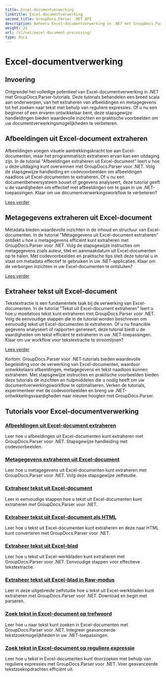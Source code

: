 ```yaml
---
title: Excel-documentverwerking
linktitle: Excel-documentverwerking
second_title: GroupDocs.Parser .NET API
description: Beheers Excel-documentverwerking in .NET met GroupDocs.Parser. Leer hoe u afbeeldingen, metagegevens en tekst efficiënt kunt extraheren met stapsgewijze handleidingen.
weight: 32
url: /nl/net/excel-document-processing/
type: docs
---
```

# Excel-documentverwerking

## Invoering

Ontgrendel het volledige potentieel van Excel-documentverwerking in .NET met GroupDocs.Parser-tutorials. Deze tutorials behandelen een breed scala aan onderwerpen, van het extraheren van afbeeldingen en metagegevens tot het zoeken naar tekst met behulp van reguliere expressies. Of u nu een beginner of een ervaren ontwikkelaar bent, deze stapsgewijze handleidingen bieden waardevolle inzichten en praktische voorbeelden om uw documentverwerkingsmogelijkheden te verbeteren.

## Afbeeldingen uit Excel-document extraheren

Afbeeldingen voegen visuele aantrekkingskracht toe aan Excel-documenten, maar het programmatisch extraheren ervan kan een uitdaging zijn. In de tutorial "Afbeeldingen extraheren uit Excel-document" leert u hoe u deze uitdaging kunt overwinnen met GroupDocs.Parser voor .NET. Volg de stapsgewijze handleiding en codevoorbeelden om afbeeldingen naadloos uit Excel-documenten te extraheren. Of u nu een documentbeheersysteem bouwt of gegevens analyseert, deze tutorial geeft u de vaardigheden om effectief met afbeeldingen om te gaan in uw .NET-toepassingen. Klaar om uw documentverwerkingsworkflow te verbeteren?

[Lees verder](./extract-images-from-excel-document/)

## Metagegevens extraheren uit Excel-document

Metadata bieden waardevolle inzichten in de inhoud en structuur van Excel-documenten. In de tutorial "Metagegevens uit Excel-document extraheren" ontdekt u hoe u metagegevens efficiënt kunt extraheren met GroupDocs.Parser voor .NET. Volg de stapsgewijze instructies om metagegevens zoals auteur, titel en aanmaakdatum uit Excel-documenten op te halen. Met codevoorbeelden en praktische tips stelt deze tutorial u in staat om metadata effectief te gebruiken in uw .NET-applicaties. Klaar om de verborgen inzichten in uw Excel-documenten te ontsluiten?

[Lees verder](./extract-metadata-from-excel-document/)

## Extraheer tekst uit Excel-document

Tekstextractie is een fundamentele taak bij de verwerking van Excel-documenten. In de tutorial "Tekst uit Excel-document extraheren" leert u hoe u moeiteloos tekst kunt extraheren met GroupDocs.Parser voor .NET. Volg de eenvoudige stappen die in de tutorial worden beschreven om eenvoudig tekst uit Excel-documenten te extraheren. Of u nu financiële gegevens analyseert of rapporten genereert, deze tutorial biedt u de vaardigheden om tekst efficiënt te extraheren in uw .NET-toepassingen. Klaar om uw workflow voor tekstextractie te stroomlijnen?

[Lees verder](./extract-text-from-excel-document/)

Kortom: GroupDocs.Parser voor .NET-tutorials bieden waardevolle begeleiding voor de verwerking van Excel-documenten, waardoor ontwikkelaars afbeeldingen, metagegevens en tekst naadloos kunnen extraheren. Met stapsgewijze instructies en praktische voorbeelden bieden deze tutorials de inzichten en hulpmiddelen die u nodig heeft om uw documentverwerkingsworkflow te optimaliseren. Verken de tutorials, experimenteer met de codevoorbeelden en breng uw .NET-ontwikkelingsvaardigheden naar nieuwe hoogten met GroupDocs.Parser.
## Tutorials voor Excel-documentverwerking
### [Afbeeldingen uit Excel-document extraheren](./extract-images-from-excel-document/)
Leer hoe u afbeeldingen uit Excel-documenten kunt extraheren met GroupDocs.Parser voor .NET. Stapsgewijze handleiding met codevoorbeelden.
### [Metagegevens extraheren uit Excel-document](./extract-metadata-from-excel-document/)
Leer hoe u metagegevens uit Excel-documenten kunt extraheren met GroupDocs.Parser voor .NET. Volg deze stapsgewijze zelfstudie.
### [Extraheer tekst uit Excel-document](./extract-text-from-excel-document/)
Leer in eenvoudige stappen hoe u tekst uit Excel-documenten kunt extraheren met GroupDocs.Parser voor .NET.
### [Extraheer tekst uit Excel-document als HTML](./extract-text-from-excel-document-as-html/)
Leer hoe u tekst uit Excel-documenten kunt extraheren en deze naar HTML kunt converteren met GroupDocs.Parser voor .NET.
### [Extraheer tekst uit Excel-blad](./extract-text-from-excel-sheet/)
Leer hoe u tekst uit Excel-werkbladen kunt extraheren met GroupDocs.Parser voor .NET. Eenvoudige stappen voor effectieve tekstextractie.
### [Extraheer tekst uit Excel-blad in Raw-modus](./extract-text-from-excel-sheet-in-raw-mode/)
Leer in deze uitgebreide zelfstudie hoe u tekst uit Excel-werkbladen kunt extraheren met GroupDocs.Parser voor .NET. Download en begin met parseren.
### [Zoek tekst in Excel-document op trefwoord](./search-text-in-excel-document-by-keyword/)
Leer hoe u naar tekst kunt zoeken in Excel-documenten met GroupDocs.Parser voor .NET. Integreer geavanceerde tekstzoekmogelijkheden in uw .NET-toepassingen.
### [Zoek tekst in Excel-document op reguliere expressie](./search-text-in-excel-document-by-regular-expression/)
Leer hoe u tekst in Excel-documenten kunt doorzoeken met behulp van reguliere expressies met GroupDocs.Parser voor .NET. Voer geavanceerde tekstzoekopdrachten efficiënt uit.